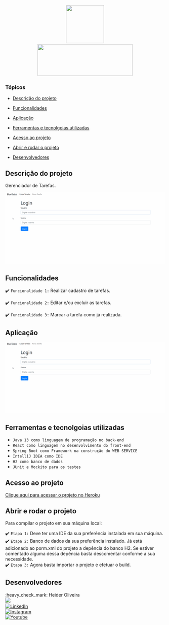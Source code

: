 <p align="center">

<img src="https://media.giphy.com/media/M9gbBd9nbDrOTu1Mqx/giphy.gif" width="120" height="120"/>
 <br>
<img src="http://img.shields.io/static/v1?label=STATUS%20DO%20PROJETO&message=CONCLUIDO&color=GREEN&style=for-the-badge" width="300" height="100"/>
</p>

### Tópicos 

- [Descrição do projeto](#descrição-do-projeto)

- [Funcionalidades](#funcionalidades)

- [Aplicação](#aplicação)

- [Ferramentas e tecnolgoias utilizadas](#ferramentas-e-tecnolgoias-utilizadas)

- [Acesso ao projeto](#acesso-ao-projeto)

- [Abrir e rodar o projeto](#abrir-e-rodar-o-projeto)

- [Desenvolvedores](#desenvolvedores)

## Descrição do projeto 

<p align="justify">
Gerenciador de Tarefas.
 
![](https://raw.githubusercontent.com/Heider1988/bluetasks-backend/master/print-apresentacao.gif)

</p>



## Funcionalidades

:heavy_check_mark: `Funcionalidade 1:` Realizar cadastro de tarefas.

:heavy_check_mark: `Funcionalidade 2:` Editar e/ou excluir as tarefas.

:heavy_check_mark: `Funcionalidade 3:` Marcar a tarefa como já realizada.

## Aplicação

<div align="center">

 ![](https://raw.githubusercontent.com/Heider1988/bluetasks-backend/master/print-apresentacao.gif)

</div>

###

## Ferramentas e tecnolgoias utilizadas

- ``Java 13 como linguagem de programação no back-end``
- ``React como linguagem no desenvolvimento do front-end``
- ``Spring Boot como Framework na construção do WEB SERVICE``
- ``IntelliJ IDEA como IDE``
- ``H2 como banco de dados``
- ``JUnit e Mockito para os testes``

###


## Acesso ao projeto
<a href="https://www.linkedin.com/in/heider1988/">Clique aqui para acessar o projeto no Heroku</a></p>

## Abrir e rodar o projeto

Para compilar o projeto em sua máquina local:

:heavy_check_mark: `Etapa 1:` Deve ter uma IDE da sua preferência instalada em sua máquina.
</br>
:heavy_check_mark: `Etapa 2:` Banco de dados da sua preferência instalado. Já está adicionado ao porm.xml do projeto a depência do banco H2. Se estiver comentado alguma dessa depência basta descomentar conforme a sua necessidade.
</br>
:heavy_check_mark: `Etapa 3:` Agora basta importar o projeto e efetuar o build.

## Desenvolvedores
<div id="badges">
 :heavy_check_mark: Heider Oliveira 
 <br>
  <img src="https://avatars.githubusercontent.com/u/33627744?v=4" width=130>
 <br>
  <a target="_blank" href="https://www.linkedin.com/in/heider1988/">
    <img src="https://img.shields.io/badge/LinkedIn-blue?style=for-the-badge&logo=linkedin&logoColor=white" alt="LinkedIn"/ width="130">
  </a>
 <br>
  <a target="_blank" href="https://www.instagram.com/heider.oliveira/">
  <img src="https://img.shields.io/badge/Instagram-blue?style=for-the-badge&logo=instagram&logoColor=white" alt="Instagram"/ width="130">
  </a>
 <br>
  <a target="_blank" href="https://www.youtube.com/channel/UCAIx0AsetLKoPyyAGDTcZCQ">
    <img src="https://img.shields.io/badge/YouTube-FF0000?style=for-the-badge&logo=youtube&logoColor=white" alt="Youtube"/ width="130">
  </a>
</div>
